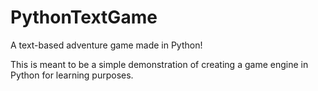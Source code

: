 # PythonTextGame
A text-based adventure game made in Python!

This is meant to be a simple demonstration of creating a game engine in Python for learning purposes.
